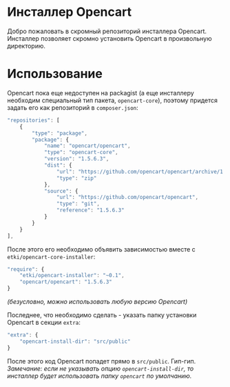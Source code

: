 # Инсталлер Opencart

Добро пожаловать в скромный репозиторий инсталлера Opencart.
Инсталлер позволяет скромно установить Opencart в произвольную директорию.

# Использование

Opencart пока еще недоступен на packagist (а еще инсталлеру необходим
специальный тип пакета, `opencart-core`), поэтому придется задать его как
репозиторий в `composer.json`:

```js
"repositories": [
    {
        "type": "package",
        "package": {
            "name": "opencart/opencart",
            "type": "opencart-core",
            "version": "1.5.6.3",
            "dist": {
                "url": "https://github.com/opencart/opencart/archive/1.5.6.3.zip",
                "type": "zip"
            },
            "source": {
                "url": "https://github.com/opencart/opencart",
                "type": "git",
                "reference": "1.5.6.3"
            }
        }
    }
],
```

После этого его необходимо объявить зависимостью вместе с
`etki/opencart-core-installer`:

```js
"require": {
    "etki/opencart-installer": "~0.1",
    "opencart/opencart": "1.5.6.3"
}
```

*(безусловно, можно использовать любую версию Opencart)*

Последнее, что необходимо сделать - указать папку установки Opencart в секции
`extra`:

```js
"extra": {
    "opencart-install-dir": "src/public"
}
```

После этого код Opencart попадет прямо в `src/public`. Гип-гип.
*Замечание: если не указывать опцию `opencart-install-dir`, то инсталлер будет
использовать папку `opencart` по умолчанию.*
